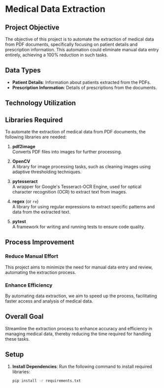 # Medical Data Extraction

## Project Objective
The objective of this project is to automate the extraction of medical data from PDF documents, specifically focusing on patient details and prescription information. This automation could eliminate manual data entry entirely, achieving a 100% reduction in such tasks.

## Data Types
- **Patient Details**: Information about patients extracted from the PDFs.
- **Prescription Information**: Details of prescriptions from the documents.

## Technology Utilization

## Libraries Required

To automate the extraction of medical data from PDF documents, the following libraries are needed:

1. **pdf2image**  
   Converts PDF files into images for further processing.

2. **OpenCV**  
   A library for image processing tasks, such as cleaning images using adaptive thresholding techniques.

3. **pytesseract**  
   A wrapper for Google's Tesseract-OCR Engine, used for optical character recognition (OCR) to extract text from images.

4. **regex** (or `re`)  
   A library for using regular expressions to extract specific patterns and data from the extracted text.

5. **pytest**  
   A framework for writing and running tests to ensure code quality.
## Process Improvement

### Reduce Manual Effort
This project aims to minimize the need for manual data entry and review, automating the extraction process.

### Enhance Efficiency
By automating data extraction, we aim to speed up the process, facilitating faster access and analysis of medical data.

## Overall Goal
Streamline the extraction process to enhance accuracy and efficiency in managing medical data, thereby reducing the time required for handling these tasks.

## Setup

1. **Install Dependencies**: Run the following command to install required libraries:
   ```bash
   pip install -r requirements.txt
